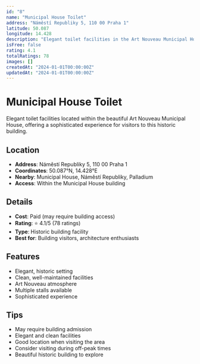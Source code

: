 ```yaml
---
id: "8"
name: "Municipal House Toilet"
address: "Náměstí Republiky 5, 110 00 Praha 1"
latitude: 50.087
longitude: 14.428
description: "Elegant toilet facilities in the Art Nouveau Municipal House."
isFree: false
rating: 4.1
totalRatings: 78
images: []
createdAt: "2024-01-01T00:00:00Z"
updatedAt: "2024-01-01T00:00:00Z"
---
```


# Municipal House Toilet

Elegant toilet facilities located within the beautiful Art Nouveau Municipal House, offering a sophisticated experience for visitors to this historic building.

## Location

- **Address**: Náměstí Republiky 5, 110 00 Praha 1
- **Coordinates**: 50.087°N, 14.428°E
- **Nearby**: Municipal House, Náměstí Republiky, Palladium
- **Access**: Within the Municipal House building

## Details

- **Cost**: Paid (may require building access)
- **Rating**: ⭐ 4.1/5 (78 ratings)
- **Type**: Historic building facility
- **Best for**: Building visitors, architecture enthusiasts

## Features

- Elegant, historic setting
- Clean, well-maintained facilities
- Art Nouveau atmosphere
- Multiple stalls available
- Sophisticated experience

## Tips

- May require building admission
- Elegant and clean facilities
- Good location when visiting the area
- Consider visiting during off-peak times
- Beautiful historic building to explore
